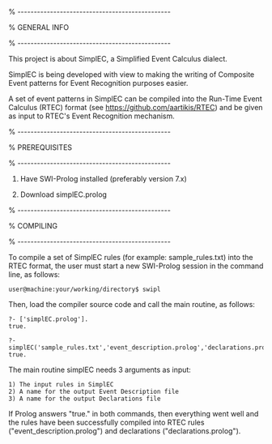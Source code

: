 % -----------------------------------------------

% GENERAL INFO

% -----------------------------------------------

This project is about SimplEC, a Simplified Event Calculus dialect.

SimplEC is being developed with view to making the writing of Composite Event patterns for Event Recognition purposes easier.

A set of event patterns in SimplEC can be compiled into the Run-Time Event Calculus (RTEC) format (see https://github.com/aartikis/RTEC) and be given as input to RTEC's Event Recognition mechanism.

% -----------------------------------------------

% PREREQUISITES

% -----------------------------------------------

1) Have SWI-Prolog installed (preferably version 7.x)

2) Download simplEC.prolog

% -----------------------------------------------

% COMPILING

% -----------------------------------------------

To compile a set of SimplEC rules (for example: sample_rules.txt) into the RTEC format, the user must start a new SWI-Prolog session in the command line, as follows:

	user@machine:your/working/directory$ swipl

Then, load the compiler source code and call the main routine, as follows:

	?- ['simplEC.prolog'].
	true.
	
	?- simplEC('sample_rules.txt','event_description.prolog','declarations.prolog').
	true.

The main routine simplEC needs 3 arguments as input:

	1) The input rules in SimplEC
	2) A name for the output Event Description file
    3) A name for the output Declarations file

If Prolog answers "true." in both commands, then everything went well and the rules have been successfully compiled into RTEC rules ("event_description.prolog") and declarations ("declarations.prolog").
